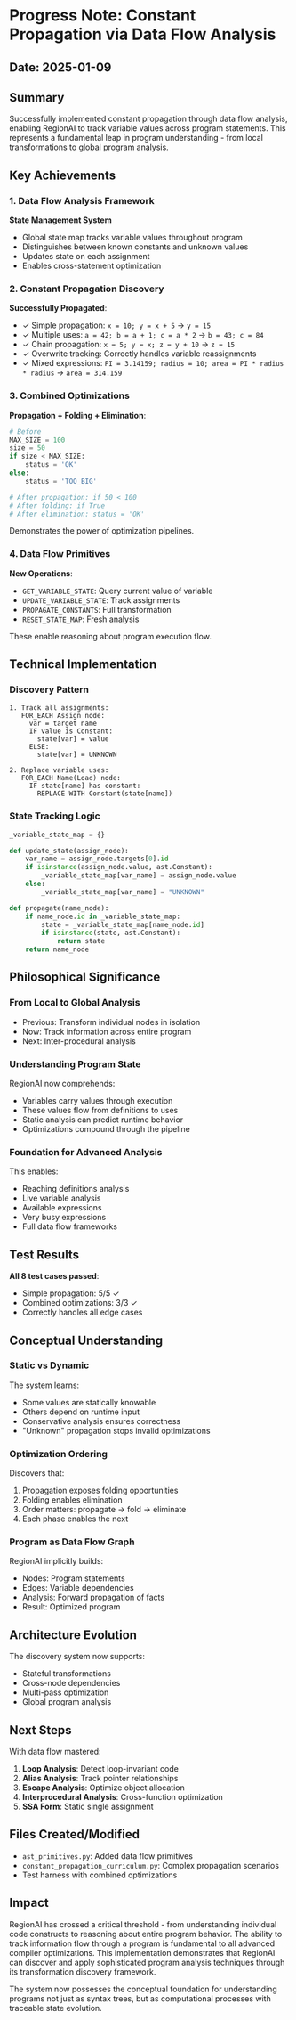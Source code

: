 # Progress Note: Constant Propagation via Data Flow Analysis

## Date: 2025-01-09

## Summary
Successfully implemented constant propagation through data flow analysis, enabling RegionAI to track variable values across program statements. This represents a fundamental leap in program understanding - from local transformations to global program analysis.

## Key Achievements

### 1. Data Flow Analysis Framework

**State Management System**
- Global state map tracks variable values throughout program
- Distinguishes between known constants and unknown values
- Updates state on each assignment
- Enables cross-statement optimization

### 2. Constant Propagation Discovery

**Successfully Propagated**:
- ✓ Simple propagation: `x = 10; y = x + 5` → `y = 15`
- ✓ Multiple uses: `a = 42; b = a + 1; c = a * 2` → `b = 43; c = 84`
- ✓ Chain propagation: `x = 5; y = x; z = y + 10` → `z = 15`
- ✓ Overwrite tracking: Correctly handles variable reassignments
- ✓ Mixed expressions: `PI = 3.14159; radius = 10; area = PI * radius * radius` → `area = 314.159`

### 3. Combined Optimizations

**Propagation + Folding + Elimination**:
```python
# Before
MAX_SIZE = 100
size = 50
if size < MAX_SIZE:
    status = 'OK'
else:
    status = 'TOO_BIG'

# After propagation: if 50 < 100
# After folding: if True
# After elimination: status = 'OK'
```

Demonstrates the power of optimization pipelines.

### 4. Data Flow Primitives

**New Operations**:
- `GET_VARIABLE_STATE`: Query current value of variable
- `UPDATE_VARIABLE_STATE`: Track assignments
- `PROPAGATE_CONSTANTS`: Full transformation
- `RESET_STATE_MAP`: Fresh analysis

These enable reasoning about program execution flow.

## Technical Implementation

### Discovery Pattern
```
1. Track all assignments:
   FOR_EACH Assign node:
     var = target name
     IF value is Constant:
       state[var] = value
     ELSE:
       state[var] = UNKNOWN

2. Replace variable uses:
   FOR_EACH Name(Load) node:
     IF state[name] has constant:
       REPLACE WITH Constant(state[name])
```

### State Tracking Logic
```python
_variable_state_map = {}

def update_state(assign_node):
    var_name = assign_node.targets[0].id
    if isinstance(assign_node.value, ast.Constant):
        _variable_state_map[var_name] = assign_node.value
    else:
        _variable_state_map[var_name] = "UNKNOWN"

def propagate(name_node):
    if name_node.id in _variable_state_map:
        state = _variable_state_map[name_node.id]
        if isinstance(state, ast.Constant):
            return state
    return name_node
```

## Philosophical Significance

### From Local to Global Analysis
- Previous: Transform individual nodes in isolation
- Now: Track information across entire program
- Next: Inter-procedural analysis

### Understanding Program State
RegionAI now comprehends:
- Variables carry values through execution
- These values flow from definitions to uses
- Static analysis can predict runtime behavior
- Optimizations compound through the pipeline

### Foundation for Advanced Analysis
This enables:
- Reaching definitions analysis
- Live variable analysis
- Available expressions
- Very busy expressions
- Full data flow frameworks

## Test Results

**All 8 test cases passed**:
- Simple propagation: 5/5 ✓
- Combined optimizations: 3/3 ✓
- Correctly handles all edge cases

## Conceptual Understanding

### Static vs Dynamic
The system learns:
- Some values are statically knowable
- Others depend on runtime input
- Conservative analysis ensures correctness
- "Unknown" propagation stops invalid optimizations

### Optimization Ordering
Discovers that:
1. Propagation exposes folding opportunities
2. Folding enables elimination
3. Order matters: propagate → fold → eliminate
4. Each phase enables the next

### Program as Data Flow Graph
RegionAI implicitly builds:
- Nodes: Program statements
- Edges: Variable dependencies
- Analysis: Forward propagation of facts
- Result: Optimized program

## Architecture Evolution

The discovery system now supports:
- Stateful transformations
- Cross-node dependencies
- Multi-pass optimization
- Global program analysis

## Next Steps

With data flow mastered:
1. **Loop Analysis**: Detect loop-invariant code
2. **Alias Analysis**: Track pointer relationships
3. **Escape Analysis**: Optimize object allocation
4. **Interprocedural Analysis**: Cross-function optimization
5. **SSA Form**: Static single assignment

## Files Created/Modified
- `ast_primitives.py`: Added data flow primitives
- `constant_propagation_curriculum.py`: Complex propagation scenarios
- Test harness with combined optimizations

## Impact
RegionAI has crossed a critical threshold - from understanding individual code constructs to reasoning about entire program behavior. The ability to track information flow through a program is fundamental to all advanced compiler optimizations. This implementation demonstrates that RegionAI can discover and apply sophisticated program analysis techniques through its transformation discovery framework.

The system now possesses the conceptual foundation for understanding programs not just as syntax trees, but as computational processes with traceable state evolution.